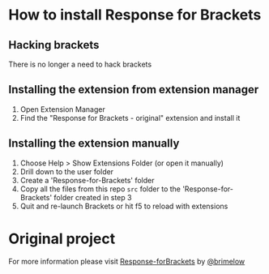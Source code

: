 # How to install Response for Brackets

## Hacking brackets 
There is no longer a need to hack brackets

## Installing the extension from extension manager
1. Open Extension Manager
2. Find the "Response for Brackets - original" extension and install it

## Installing the extension manually
1. Choose Help > Show Extensions Folder (or open it manually)
2. Drill down to the user folder
3. Create a 'Response-for-Brackets' folder
4. Copy all the files from this repo `src` folder to the 'Response-for-Brackets' folder created in step 3
5. Quit and re-launch Brackets or hit f5 to reload with extensions


# Original project

For more information please visit [Response-forBrackets](https://github.com/brimelow/Response-for-Brackets) by [@brimelow](https://github.com/brimelow)
